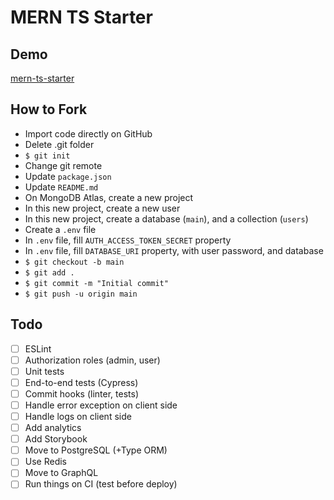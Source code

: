 # MERN TS Starter

## Demo

[mern-ts-starter](https://mern-ts-starter.herokuapp.com/)

## How to Fork

- Import code directly on GitHub
- Delete .git folder
- `$ git init`
- Change git remote
- Update `package.json`
- Update `README.md`
- On MongoDB Atlas, create a new project
- In this new project, create a new user
- In this new project, create a database (`main`), and a collection (`users`)
- Create a `.env` file
- In `.env` file, fill `AUTH_ACCESS_TOKEN_SECRET` property
- In `.env` file, fill `DATABASE_URI` property, with user password, and database
- `$ git checkout -b main`
- `$ git add .`
- `$ git commit -m "Initial commit"`
- `$ git push -u origin main`

## Todo

- [ ] ESLint
- [ ] Authorization roles (admin, user)
- [ ] Unit tests
- [ ] End-to-end tests (Cypress)
- [ ] Commit hooks (linter, tests)
- [ ] Handle error exception on client side
- [ ] Handle logs on client side
- [ ] Add analytics
- [ ] Add Storybook
- [ ] Move to PostgreSQL (+Type ORM)
- [ ] Use Redis
- [ ] Move to GraphQL
- [ ] Run things on CI (test before deploy)
